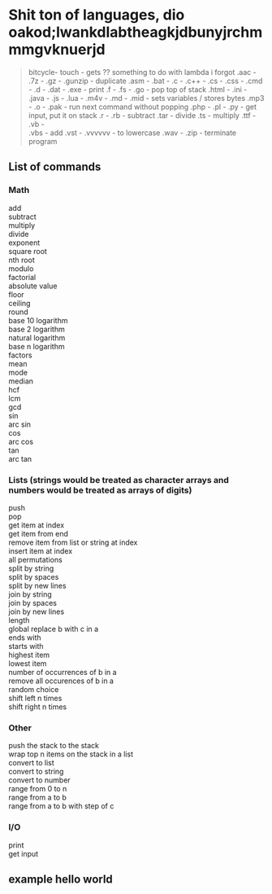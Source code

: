 # Shit ton of languages, dio oakod;lwankdlabtheagkjdbunyjrchmmmgvknuerjd

> bitcycle- 
> touch   - gets ?? something to do with lambda i forgot
.aac      -   
.7z       -
.gz       -
.gunzip   - duplicate
.asm      - 
.bat      -
.c        -
.c++      -
.cs       -
.css      -
.cmd      - 
.d        -
.dat      - 
.exe      - print
.f        -
.fs       -
.go       - pop top of stack
.html     -
.ini      -
.java     - 
.js       - 
.lua      -
.m4v      -
.md       -
.mid      - sets variables / stores bytes
.mp3      - 
.o        - 
.pak      - run next command without popping
.php      - 
.pl       - 
.py       - get input, put it on stack
.r        - 
.rb       - subtract
.tar      - divide
.ts       - multiply
.ttf      - 
.vb       -  
.vbs      - add
.vst      - 
.vvvvvv   - to lowercase
.wav      -
.zip      - terminate program

## List of commands

### Math
add  
subtract  
multiply  
divide  
exponent  
square root  
nth root  
modulo  
factorial  
absolute value  
floor  
ceiling  
round  
base 10 logarithm  
base 2 logarithm  
natural logarithm  
base n logarithm  
factors  
mean  
mode   
median  
hcf  
lcm   
gcd  
sin  
arc sin  
cos  
arc cos   
tan     
arc tan  

### Lists (strings would be treated as character arrays and numbers would be treated as arrays of digits)
push  
pop               
get item at index  
get item from end  
remove item from list or string at index  
insert item at index  
all permutations  
split by string  
split by spaces  
split by new lines  
join by string  
join by spaces  
join by new lines  
length  
global replace b with c in a  
ends with  
starts with  
highest item  
lowest item  
number of occurrences of b in a  
remove all occurences of b in a  
random choice  
shift left n times  
shift right n times  

### Other
push the stack to the stack  
wrap top n items on the stack in a list  
convert to list  
convert to string  
convert to number  
range from 0 to n  
range from a to b  
range from a to b with step of c  

### I/O
print  
get input  

## example hello world
